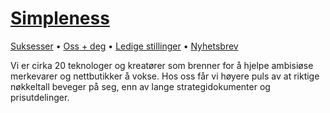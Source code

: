 # [Simpleness](https://simpleness.no)

[Suksesser](https://simpleness.no/suksesser/) • [Oss + deg](https://simpleness.no/oss-deg/) • [Ledige stillinger](https://simpleness.no/oss-deg/ledige-stillinger/) • [Nyhetsbrev](https://simpleness.no/nyhetsbrev/)

Vi er cirka 20 teknologer og kreatører som brenner for å hjelpe ambisiøse merkevarer og nettbutikker å vokse. Hos oss får vi høyere puls av at riktige nøkkeltall beveger på seg, enn av lange strategidokumenter og prisutdelinger.
